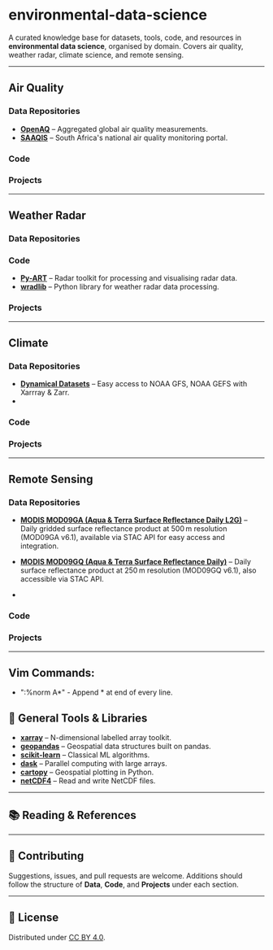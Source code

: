 #  environmental-data-science

A curated knowledge base for datasets, tools, code, and resources in **environmental data science**, organised by domain. Covers air quality, weather radar, climate science, and remote sensing.

---

## Air Quality

### Data Repositories
- **[OpenAQ](https://openaq.org/)** – Aggregated global air quality measurements.
- **[SAAQIS](http://saaqis.environment.gov.za/)** – South Africa's national air quality monitoring portal.

### Code

### Projects

---

## Weather Radar

### Data Repositories

### Code
- **[Py-ART](https://github.com/ARM-DOE/pyart)** – Radar toolkit for processing and visualising radar data.
- **[wradlib](https://github.com/wradlib/wradlib)** – Python library for weather radar data processing.

### Projects

---

## Climate

### Data Repositories
- **[Dynamical Datasets](https://dynamical.org/)** – Easy access to NOAA GFS, NOAA GEFS with Xarrray & Zarr.
- 

### Code


### Projects

---

## Remote Sensing


### Data Repositories
- **[MODIS MOD09GA (Aqua & Terra Surface Reflectance Daily L2G)](https://stac.terrabyte.lrz.de/browser/collections/modis-09ga-061)** – Daily gridded surface reflectance product at 500 m resolution (MOD09GA v6.1), available via STAC API for easy access and integration.

- **[MODIS MOD09GQ (Aqua & Terra Surface Reflectance Daily)](https://stac.terrabyte.lrz.de/browser/collections/modis-09gq-061)** – Daily surface reflectance product at 250 m resolution (MOD09GQ v6.1), also accessible via STAC API.
- 
### Code

### Projects

---

## Vim Commands:
- ":%norm A*"  - Append * at end of every line.

## 🧰 General Tools & Libraries

- **[xarray](https://github.com/pydata/xarray)** – N-dimensional labelled array toolkit.
- **[geopandas](https://geopandas.org/)** – Geospatial data structures built on pandas.
- **[scikit-learn](https://scikit-learn.org/)** – Classical ML algorithms.
- **[dask](https://dask.org/)** – Parallel computing with large arrays.
- **[cartopy](https://scitools.org.uk/cartopy/docs/latest/)** – Geospatial plotting in Python.
- **[netCDF4](https://github.com/Unidata/netcdf4-python)** – Read and write NetCDF files.

---

## 📚 Reading & References

---

## 📝 Contributing

Suggestions, issues, and pull requests are welcome. Additions should follow the structure of **Data**, **Code**, and **Projects** under each section.

---

## 📄 License

Distributed under [CC BY 4.0](https://creativecommons.org/licenses/by/4.0/).

